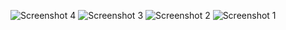 ![Screenshot 4](https://github.com/user-attachments/assets/5aa192f3-c447-411b-b9bc-6065b8bbc4a0)
![Screenshot 3](https://github.com/user-attachments/assets/1d987f67-00fc-4970-974f-423c49711e31)
![Screenshot 2](https://github.com/user-attachments/assets/17696895-72d8-4ac5-b7f4-0fb13fb17ed8)
![Screenshot 1](https://github.com/user-attachments/assets/6b3b1435-a014-4b6d-a772-b676f0824a68)
